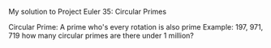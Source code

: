 My solution to Project Euler 35: Circular Primes

Circular Prime: A prime who's every rotation is also prime
Example: 197, 971, 719
how many circular primes are there under 1 million?
